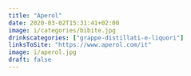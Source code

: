 ```yaml
---
title: "Aperol"
date: 2020-03-02T15:31:41+02:00
image: i/categories/bibite.jpg
drinkscategories: ["grappe-distillati-e-liquori"]
linksToSite: "https://www.aperol.com/it"
image: i/aperol.jpg
draft: false
---
```



